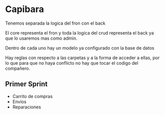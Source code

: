 
# Capibara

Tenemos separada la logica del fron con el back

El core representa el fron y toda la logica del crud representa el back ya que lo usaremos mas como admin.

Dentro de cada uno hay un modelo ya configurado con la base de datos

Hay reglas con respecto a las carpetas y a la forma de acceder a ellas, por lo que para que no haya conflicto no hay que tocar el codigo del compañero.


## Primer Sprint

- Carrito de compras
- Envíos
- Reparaciones

